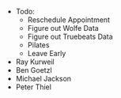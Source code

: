 - Todo:
    -  Reschedule Appointment
    - Figure out Wolfe Data
    - Figure out Truebeats Data
    - Pilates
    - Leave Early
- Ray Kurweil
- Ben Goetzl
- Michael Jackson
- Peter Thiel
